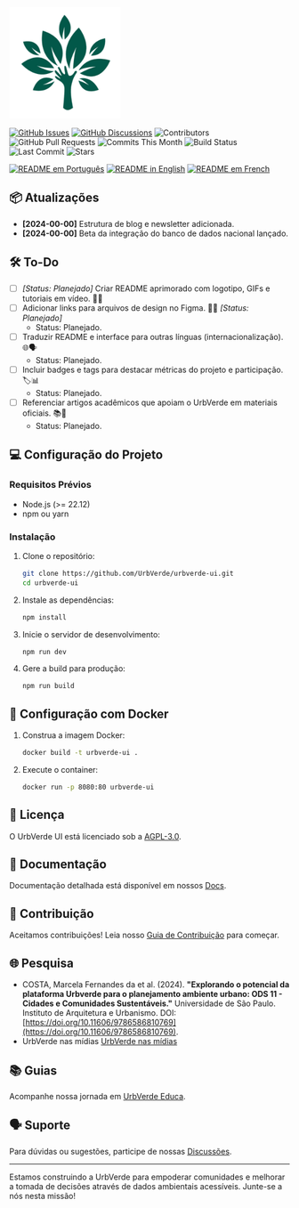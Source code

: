 <img src="src/assets/images/logo-white.png" alt="UrbVerde" width="200" height="200"> <!-- colocar logo com texto kk-->
<!-- ![UrbVerde](src/assets/images/logo-white.png) colocar logo com texto kk -->

<!-- ![Teaser](imgs/teaser.png) colocar img da plataforma -->

<!-- [![PyPI - Version](https://img.shields.io/pypi/UrbVerde/urbverde-ui)](https://pypi.org/project/)
[![PyPI - Downloads](https://img.shields.io/pypi/UrbVerde/urbverde-ui)](https://pypi.org/project/) -->
[![GitHub Issues](https://img.shields.io/github/issues/UrbVerde/urbverde-ui)](https://github.com/UrbVerde/urbverde-ui/issues)
[![GitHub Discussions](https://img.shields.io/github/discussions/UrbVerde/urbverde-ui)](https://github.com/UrbVerde/urbverde-ui/discussions)
![Contributors](https://img.shields.io/github/contributors/UrbVerde/urbverde-ui)
![GitHub Pull Requests](https://img.shields.io/github/issues-pr/UrbVerde/urbverde-ui)
![Commits This Month](https://img.shields.io/github/commit-activity/m/UrbVerde/urbverde-ui)
![Build Status](https://img.shields.io/github/actions/workflow/status/UrbVerde/urbverde-ui/main.yml?branch=main)
![Last Commit](https://img.shields.io/github/last-commit/UrbVerde/urbverde-ui)
![Stars](https://img.shields.io/github/stars/UrbVerde/urbverde-ui?style=social)

[![README em Português](https://img.shields.io/badge/Portuguese-d9d9d9)](./README_BR.md)
[![README in English](https://img.shields.io/badge/English-d9d9d9)](./README.md)
[![README em French](https://img.shields.io/badge/Francais-d9d9d9)](./README_FR.md)
<!-- [![한국어 README](https://img.shields.io/badge/한국어-d9d9d9)](./README_KR.md)
[![简体中文版自述文件](https://img.shields.io/badge/简体中文-d9d9d9)](./README_CN.md)
[![日本語版 README](https://img.shields.io/badge/日本語-d9d9d9)](./README_JA.md) -->

<!-- Bem-vindo ao projeto UrbVerde UI! Este repositório faz parte da iniciativa open-source UrbVerde, que visa democratizar dados ambientais e promover a sustentabilidade urbana. A interface foi projetada para oferecer uma plataforma intuitiva, rápida e altamente acessível para explorar insights geoespaciais e socioambientais. -->


<!-- ## 🔥 Novidades -->

## 📦 Atualizações
<!-- - **[2025-00-00]** Desenvolvimento da nova página inicial. -->
- **[2024-00-00]** Estrutura de blog e newsletter adicionada.
- **[2024-00-00]** Beta da integração do banco de dados nacional lançado.

## 🛠️ To-Do
<!-- 🔄 Em andamento (Atividades que estão em progresso).
📅 Planejado (Atividades que ainda não começaram, mas já estão programadas).
✅ Concluído (Atividades já finalizadas). 
🛠️
🚧
-->
- [ ] _[Status: Planejado]_ Criar README aprimorado com logotipo, GIFs e tutoriais em vídeo. 📄🎥 
- [ ] Adicionar links para arquivos de design no Figma. 🔗🎨 _[Status: Planejado]_
    - Status: Planejado.
- [ ] Traduzir README e interface para outras línguas (internacionalização). 🌐🗣️
    - Status: Planejado.
- [ ] Incluir badges e tags para destacar métricas do projeto e participação. 🏷️📊
    - Status: Planejado.
- [ ] Referenciar artigos acadêmicos que apoiam o UrbVerde em materiais oficiais. 📚🔬
    - Status: Planejado.

## 💻 Configuração do Projeto

### Requisitos Prévios

- Node.js (>= 22.12)
- npm ou yarn

### Instalação

1. Clone o repositório:
   ```sh
   git clone https://github.com/UrbVerde/urbverde-ui.git
   cd urbverde-ui
   ```

2. Instale as dependências:
   ```sh
   npm install
   ```

3. Inicie o servidor de desenvolvimento:
   ```sh
   npm run dev
   ```

4. Gere a build para produção:
   ```sh
   npm run build
   ```

## 🐳 Configuração com Docker

1. Construa a imagem Docker:
   ```sh
   docker build -t urbverde-ui .
   ```

2. Execute o container:
   ```sh
   docker run -p 8080:80 urbverde-ui
   ```

## 📜 Licença

O UrbVerde UI está licenciado sob a [AGPL-3.0](LICENSE).

## 📖 Documentação

Documentação detalhada está disponível em nossos [Docs](https://urbverde-educa.tawk.help/). <!-- https://urbverde.org/docs). -->

## 🧩 Contribuição

Aceitamos contribuições! Leia nosso [Guia de Contribuição](CONTRIBUTING.md) para começar.

## 🌐 Pesquisa

<!-- - Menezes, Gustavo Paixão, et al. (2023). "CRISE CLIMÁTICA E ADAPTAÇÃO VIÁRIA: REFLEXÕES PARA A CIDADE DE SÃO CARLOS-SP COM AUXÍLIO DA PLATAFORMA URBVERDE." -->
- COSTA, Marcela Fernandes da et al. (2024). **"Explorando o potencial da plataforma Urbverde para o planejamento ambiente urbano: ODS 11 - Cidades e Comunidades Sustentáveis."** Universidade de São Paulo. Instituto de Arquitetura e Urbanismo. DOI: [https://doi.org/10.11606/9786586810769](https://doi.org/10.11606/9786586810769). 
- UrbVerde nas mídias [UrbVerde nas mídias](https://urbverde-educa.tawk.help/category/urbverde-nas-m%C3%ADdias)

## 📚 Guias

<!-- Acompanhe nossa jornada em [GitHub Open Archives](). https://github.com/UrbVerde/urbverde-blog). -->
 Acompanhe nossa jornada em [UrbVerde Educa](https://urbverde-educa.tawk.help/). 

## 🗣 Suporte

Para dúvidas ou sugestões, participe de nossas [Discussões](https://github.com/UrbVerde/urbverde-ui/discussions).

---

Estamos construindo a UrbVerde para empoderar comunidades e melhorar a tomada de decisões através de dados ambientais acessíveis. Junte-se a nós nesta missão!


